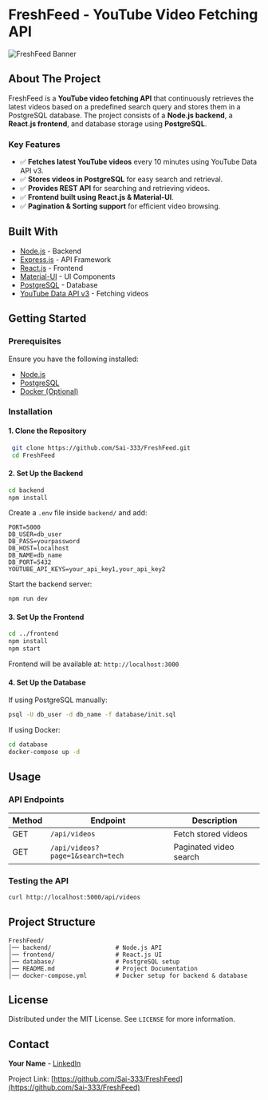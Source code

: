 # FreshFeed - YouTube Video Fetching API

![FreshFeed Banner](https://www.google.com/imgres?q=freshfeed%20videos%20png&imgurl=https%3A%2F%2Flookaside.fbsbx.com%2Flookaside%2Fcrawler%2Fmedia%2F%3Fmedia_id%3D122097385184266429&imgrefurl=https%3A%2F%2Fm.facebook.com%2F61557992878167&docid=HspuN84lFxKoyM&tbnid=fmUPQBI26i2IPM&vet=12ahUKEwivlI_tpISMAxWKd2wGHU9fJlgQM3oECGIQAA..i&w=970&h=426&hcb=2&itg=1&ved=2ahUKEwivlI_tpISMAxWKd2wGHU9fJlgQM3oECGIQAA)

## About The Project

FreshFeed is a **YouTube video fetching API** that continuously retrieves the latest videos based on a predefined search query and stores them in a PostgreSQL database. The project consists of a **Node.js backend**, a **React.js frontend**, and database storage using **PostgreSQL**.

### **Key Features**
- ✅ **Fetches latest YouTube videos** every 10 minutes using YouTube Data API v3.
- ✅ **Stores videos in PostgreSQL** for easy search and retrieval.
- ✅ **Provides REST API** for searching and retrieving videos.
- ✅ **Frontend built using React.js & Material-UI**.
- ✅ **Pagination & Sorting support** for efficient video browsing.

## **Built With**

- [Node.js](https://nodejs.org/) - Backend
- [Express.js](https://expressjs.com/) - API Framework
- [React.js](https://reactjs.org/) - Frontend
- [Material-UI](https://mui.com/) - UI Components
- [PostgreSQL](https://www.postgresql.org/) - Database
- [YouTube Data API v3](https://developers.google.com/youtube/v3) - Fetching videos

## **Getting Started**

### **Prerequisites**
Ensure you have the following installed:
- [Node.js](https://nodejs.org/)
- [PostgreSQL](https://www.postgresql.org/)
- [Docker (Optional)](https://www.docker.com/)

### **Installation**

#### **1. Clone the Repository**
```sh
 git clone https://github.com/Sai-333/FreshFeed.git
 cd FreshFeed
```

#### **2. Set Up the Backend**
```sh
cd backend
npm install
```

Create a `.env` file inside `backend/` and add:
```env
PORT=5000
DB_USER=db_user
DB_PASS=yourpassword
DB_HOST=localhost
DB_NAME=db_name
DB_PORT=5432
YOUTUBE_API_KEYS=your_api_key1,your_api_key2
```

Start the backend server:
```sh
npm run dev
```

#### **3. Set Up the Frontend**
```sh
cd ../frontend
npm install
npm start
```
Frontend will be available at: `http://localhost:3000`

#### **4. Set Up the Database**
If using PostgreSQL manually:
```sh
psql -U db_user -d db_name -f database/init.sql
```
If using Docker:
```sh
cd database
docker-compose up -d
```

## **Usage**

### **API Endpoints**
| Method | Endpoint         | Description |
|--------|-----------------|-------------|
| GET    | `/api/videos`   | Fetch stored videos |
| GET    | `/api/videos?page=1&search=tech` | Paginated video search |

### **Testing the API**
```sh
curl http://localhost:5000/api/videos
```

## **Project Structure**
```
FreshFeed/
│── backend/                  # Node.js API
│── frontend/                 # React.js UI
│── database/                 # PostgreSQL setup
│── README.md                 # Project Documentation
│── docker-compose.yml        # Docker setup for backend & database
```

## **License**
Distributed under the MIT License. See `LICENSE` for more information.

## **Contact**
**Your Name** - [LinkedIn](https://www.linkedin.com/in/sai-balaram-reddy-maguluri-a0a9171a9)

Project Link: [https://github.com/Sai-333/FreshFeed](https://github.com/Sai-333/FreshFeed)

